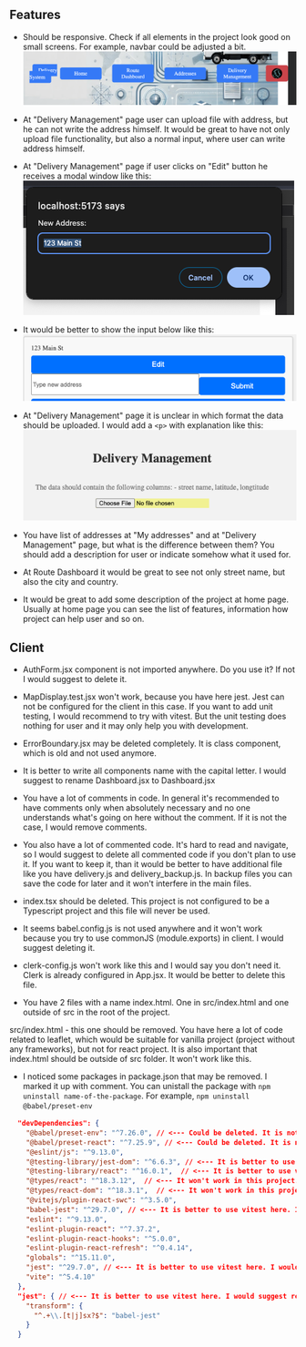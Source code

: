 ## Features

- Should be responsive. Check if all elements in the project look good on small screens. For example, navbar could be adjusted a bit.
  ![screenshot](./assets/navbar.png)

- At "Delivery Management" page user can upload file with address, but he can not write the address himself. It would be great to have not only upload file functionality, but also a normal input, where user can write address himself.

- At "Delivery Management" page if user clicks on "Edit" button he receives a modal window like this:
  ![screenshot](./assets/modal.png)
- It would be better to show the input below like this:  
  ![screenshot](./assets/dev_management_input.png)

- At "Delivery Management" page it is unclear in which format the data should be uploaded. I would add a `<p>` with explanation like this:
  ![screenshot](./assets/description.png)

- You have list of addresses at "My addresses" and at "Delivery Management" page, but what is the difference between them? You should add a description for user or indicate somehow what it used for.

- At Route Dashboard it would be great to see not only street name, but also the city and country.

- It would be great to add some description of the project at home page. Usually at home page you can see the list of features, information how project can help user and so on.

## Client

- AuthForm.jsx component is not imported anywhere. Do you use it? If not I would suggest to delete it.

- MapDisplay.test.jsx won't work, because you have here jest. Jest can not be configured for the client in this case. If you want to add unit testing, I would recommend to try with vitest. But the unit testing does nothing for user and it may only help you with development.

- ErrorBoundary.jsx may be deleted completely. It is class component, which is old and not used anymore.

- It is better to write all components name with the capital letter. I would suggest to rename Dashboard.jsx to Dashboard.jsx

- You have a lot of comments in code. In general it's recommended to have comments only when absolutely necessary and no one understands what's going on here without the comment. If it is not the case, I would remove comments.

- You also have a lot of commented code. It's hard to read and navigate, so I would suggest to delete all commented code if you don't plan to use it. If you want to keep it, than it would be better to have additional file like you have delivery.js and delivery_backup.js. In backup files you can save the code for later and it won't interfere in the main files.

- index.tsx should be deleted. This project is not configured to be a Typescript project and this file will never be used.

- It seems babel.config.js is not used anywhere and it won't work because you try to use commonJS (module.exports) in client. I would suggest deleting it.

- clerk-config.js won't work like this and I would say you don't need it. Clerk is already configured in App.jsx. It would be better to delete this file.

- You have 2 files with a name index.html. One in src/index.html and one outside of src in the root of the project.

src/index.html - this one should be removed. You have here a lot of code related to leaflet, which would be suitable for vanilla project (project without any frameworks), but not for react project. It is also important that index.html should be outside of src folder. It won't work like this.

- I noticed some packages in package.json that may be removed. I marked it up with comment. You can unistall the package with `npm uninstall name-of-the-package`. For example, `npm uninstall @babel/preset-env`

```json
  "devDependencies": {
    "@babel/preset-env": "^7.26.0", // <--- Could be deleted. It is not necessary.
    "@babel/preset-react": "^7.25.9", // <--- Could be deleted. It is not necessary.
    "@eslint/js": "^9.13.0",
    "@testing-library/jest-dom": "^6.6.3", // <--- It is better to use vitest here. I would suggest removing this package.
    "@testing-library/react": "^16.0.1",  // <--- It is better to use vitest here. I would suggest removing this package.
    "@types/react": "^18.3.12",  // <--- It won't work in this project. Better to be deleted.
    "@types/react-dom": "^18.3.1",  // <--- It won't work in this project. Better to be deleted.
    "@vitejs/plugin-react-swc": "^3.5.0",
    "babel-jest": "^29.7.0", // <--- It is better to use vitest here. I would suggest removing this package.
    "eslint": "^9.13.0",
    "eslint-plugin-react": "^7.37.2",
    "eslint-plugin-react-hooks": "^5.0.0",
    "eslint-plugin-react-refresh": "^0.4.14",
    "globals": "^15.11.0",
    "jest": "^29.7.0", // <--- It is better to use vitest here. I would suggest removing this package.
    "vite": "^5.4.10"
  },
  "jest": { // <--- It is better to use vitest here. I would suggest removing this.
    "transform": {
      "^.+\\.[t|j]sx?$": "babel-jest"
    }
  }
```
